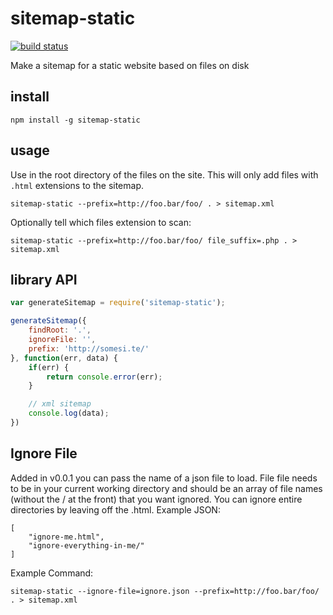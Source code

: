 # sitemap-static

[![build status](https://secure.travis-ci.org/tmcw/sitemap-static.png)](http://travis-ci.org/tmcw/sitemap-static)

Make a sitemap for a static website based on files on disk

## install

    npm install -g sitemap-static

## usage

Use in the root directory of the files on the site. This will only add
files with `.html` extensions to the sitemap.

    sitemap-static --prefix=http://foo.bar/foo/ . > sitemap.xml

Optionally tell which files extension to scan:

    sitemap-static --prefix=http://foo.bar/foo/ file_suffix=.php . > sitemap.xml

## library API

```javascript
var generateSitemap = require('sitemap-static');

generateSitemap({
    findRoot: '.',
    ignoreFile: '',
    prefix: 'http://somesi.te/'
}, function(err, data) {
    if(err) {
        return console.error(err);
    }

    // xml sitemap
    console.log(data);
})
```

## Ignore File

Added in v0.0.1 you can pass the name of a json file to load. File file needs to be
in your current working directory and should be an array of file names (without the / at the front)
that you want ignored.  You can ignore entire directories by leaving off the .html.
Example JSON:

	[
		"ignore-me.html",
		"ignore-everything-in-me/"
	]

Example Command:

	sitemap-static --ignore-file=ignore.json --prefix=http://foo.bar/foo/ . > sitemap.xml
